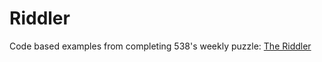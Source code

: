 # Riddler 

Code based examples from completing 538's weekly puzzle: [The Riddler](https://fivethirtyeight.com/tag/the-riddler/)
